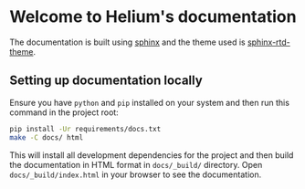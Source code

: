 # Welcome to Helium's documentation

The documentation is built using
[sphinx](https://www.sphinx-doc.org/en/master/index.html) and the theme used is
[sphinx-rtd-theme](https://sphinx-rtd-theme.readthedocs.io/en/stable/).

## Setting up documentation locally

Ensure you have `python` and `pip` installed on your
system and then run this command in the project root:

```bash
pip install -Ur requirements/docs.txt
make -C docs/ html
```

This will install all development dependencies for the project and then build
the documentation in HTML format in `docs/_build/` directory. Open
`docs/_build/index.html` in your browser to see the documentation.
